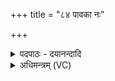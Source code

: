 +++
title = "८४ पावका नः"

+++
<details><summary>पदपाठः - दयानन्दादि</summary>

पा॒व॒का। नः॒। सर॑स्वती। वाजे॑भिः। वा॒जिनी॑व॒तीति॑ वा॒जिनी॑ऽवती। य॒ज्ञम्। व॒ष्टु॒। धि॒याव॑सु॒रिति॑ धि॒याऽव॑सुः। ८४।
</details>

<details><summary>अधिमन्त्रम् (VC)</summary>

- सरस्वती देवता
- मधुच्छन्दा ऋषिः
- गायत्री
- षड्जः
</details>